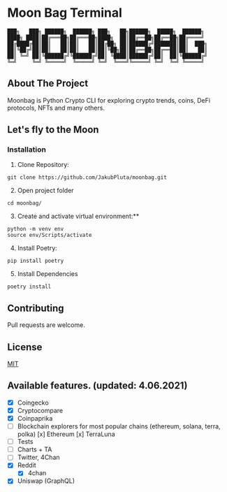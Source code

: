 # Moon Bag Terminal

    ███╗   ███╗ ██████╗  ██████╗ ███╗   ██╗██████╗  █████╗  ██████╗ 
    ████╗ ████║██╔═══██╗██╔═══██╗████╗  ██║██╔══██╗██╔══██╗██╔════╝ 
    ██╔████╔██║██║   ██║██║   ██║██╔██╗ ██║██████╔╝███████║██║  ███╗
    ██║╚██╔╝██║██║   ██║██║   ██║██║╚██╗██║██╔══██╗██╔══██║██║   ██║
    ██║ ╚═╝ ██║╚██████╔╝╚██████╔╝██║ ╚████║██████╔╝██║  ██║╚██████╔╝
    ╚═╝     ╚═╝ ╚═════╝  ╚═════╝ ╚═╝  ╚═══╝╚═════╝ ╚═╝  ╚═╝ ╚═════╝

## About The Project   
Moonbag is Python Crypto CLI for exploring crypto trends, coins, DeFi protocols, NFTs and many others.

## Let's fly to the Moon
### Installation 

1. Clone Repository:
```
git clone https://github.com/JakubPluta/moonbag.git
```
2. Open project folder
```
cd moonbag/
```
3. Create and activate virtual environment:**
```
python -m venv env
source env/Scripts/activate
```
4. Install Poetry:
```
pip install poetry
```
5. Install Dependencies
```
poetry install 
```

## Contributing
Pull requests are welcome.

## License
[MIT](https://choosealicense.com/licenses/mit/)

## Available features. (updated: 4.06.2021)
- [x] Coingecko
- [x] Cryptocompare
- [x] Coinpaprika
- [ ] Blockchain explorers for most popular chains (ethereum, solana, terra, polka)
    [x] Ethereum
    [x] TerraLuna
- [ ] Tests
- [ ] Charts + TA
- [ ] Twitter, 4Chan
- [x] Reddit
    - [x] 4chan
- [x] Uniswap (GraphQL)